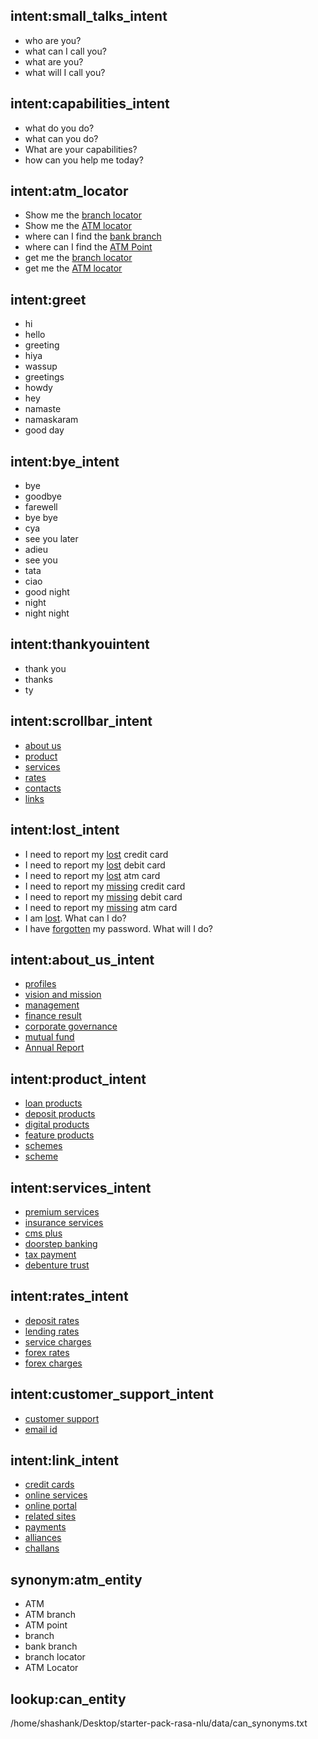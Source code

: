 ## intent:small_talks_intent
- who are you?
- what can I call you?
- what are you?
- what will I call you?


## intent:capabilities_intent
- what do you do?
- what can you do?
- What are your capabilities?
- how can you help me today?


## intent:atm_locator
- Show me the [branch locator](atm_entity)
- Show me the [ATM locator](atm_entity)
- where can I find the [bank branch](atm_entity)
- where can I find the [ATM Point](atm_entity)
- get me the [branch locator](atm_entity)
- get me the [ATM locator](atm_entity)

## intent:greet
- hi
- hello
- greeting
- hiya
- wassup
- greetings
- howdy
- hey
- namaste
- namaskaram
- good day

## intent:bye_intent
- bye
- goodbye
- farewell
- bye bye
- cya
- see you later
- adieu
- see you
- tata
- ciao
- good night
- night
- night night

## intent:thankyouintent
- thank you
- thanks
- ty

## intent:scrollbar_intent
- [about us](scrollbar_entity)
- [product](scrollbar_entity)
- [services](scrollbar_entity)
- [rates](scrollbar_entity)
- [contacts](scrollbar_entity)
- [links](scrollbar_entity)

## intent:lost_intent
- I need to report my [lost](lost_entity) credit card
- I need to report my [lost](lost_entity) debit card
- I need to report my [lost](lost_entity) atm card
- I need to report my [missing](lost_entity:lost) credit card
- I need to report my [missing](lost_entity:lost) debit card
- I need to report my [missing](lost_entity:lost) atm card
- I am [lost](lost_entity). What can I do?
- I have [forgotten](lost_entity:lost) my password. What will I do?

## intent:about_us_intent
- [profiles](aboutus_entity)
- [vision and mission](aboutus_entity)
- [management](aboutus_entity)
- [finance result](aboutus_entity)
- [corporate governance](aboutus_entity)
- [mutual fund](aboutus_entity)
- [Annual Report](aboutus_entity)

## intent:product_intent
- [loan products](product_entity)
- [deposit products](product_entity)
- [digital products](product_entity)
- [feature products](product_entity)
- [schemes](product_entity)
- [scheme](product_entity:schemes)


## intent:services_intent
- [premium services](services_entity) 
- [insurance services](services_entity)
- [cms plus](services_entity)
- [doorstep banking](services_entity)
- [tax payment](services_entity)
- [debenture trust](services_entity)

## intent:rates_intent
- [deposit rates](rates_entity)
- [lending rates](rates_entity)
- [service charges](rates_entity)
- [forex rates](rates_entity)
- [forex charges](rates_entity)

## intent:customer_support_intent
- [customer support](customersupport_entity)
- [email id](customersupport_entity)

## intent:link_intent
- [credit cards](link_entity)
- [online services](link_entity)
- [online portal](link_entity)
- [related sites](link_entity)
- [payments](link_entity)
- [alliances](link_entity)
- [challans](link_entity)

## synonym:atm_entity
- ATM
- ATM branch
- ATM point
- branch
- bank branch
- branch locator
- ATM Locator
 
## lookup:can_entity
/home/shashank/Desktop/starter-pack-rasa-nlu/data/can_synonyms.txt
